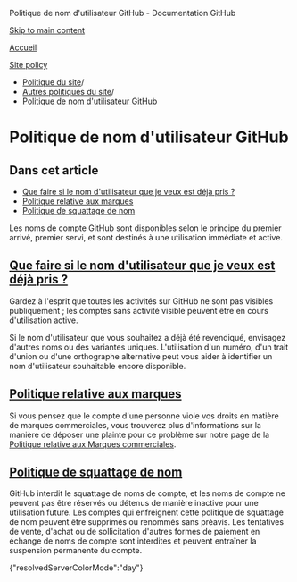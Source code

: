 Politique de nom d'utilisateur GitHub - Documentation GitHub

[Skip to main content](#main-content)

[Accueil](/fr)

[Site policy](/fr/site-policy)

* [Politique du site](/fr/site-policy)/
* [Autres politiques du site](/fr/site-policy/other-site-policies)/
* [Politique de nom d'utilisateur GitHub](/fr/site-policy/other-site-policies/github-username-policy)

Politique de nom d'utilisateur GitHub
==========

Dans cet article
----------

* [Que faire si le nom d'utilisateur que je veux est déjà pris ?](#que-faire-si-le-nom-dutilisateur-que-je-veux-est-déjà-pris)
* [Politique relative aux marques](#trademark-policy)
* [Politique de squattage de nom](#name-squatting-policy)

Les noms de compte GitHub sont disponibles selon le principe du premier arrivé, premier servi, et sont destinés à une utilisation immédiate et active.

[Que faire si le nom d'utilisateur que je veux est déjà pris ?](#que-faire-si-le-nom-dutilisateur-que-je-veux-est-déjà-pris)
----------

Gardez à l'esprit que toutes les activités sur GitHub ne sont pas visibles publiquement ; les comptes sans activité visible peuvent être en cours d'utilisation active.

Si le nom d'utilisateur que vous souhaitez a déjà été revendiqué, envisagez d'autres noms ou des variantes uniques. L'utilisation d'un numéro, d'un trait d'union ou d'une orthographe alternative peut vous aider à identifier un nom d'utilisateur souhaitable encore disponible.

[Politique relative aux marques](#trademark-policy)
----------

Si vous pensez que le compte d'une personne viole vos droits en matière de marques commerciales, vous trouverez plus d'informations sur la manière de déposer une plainte pour ce problème sur notre page de la [Politique relative aux Marques commerciales](/fr/site-policy/content-removal-policies/github-trademark-policy).

[Politique de squattage de nom](#name-squatting-policy)
----------

GitHub interdit le squattage de noms de compte, et les noms de compte ne peuvent pas être réservés ou détenus de manière inactive pour une utilisation future. Les comptes qui enfreignent cette politique de squattage de nom peuvent être supprimés ou renommés sans préavis. Les tentatives de vente, d'achat ou de sollicitation d'autres formes de paiement en échange de noms de compte sont interdites et peuvent entraîner la suspension permanente du compte.

{"resolvedServerColorMode":"day"}
